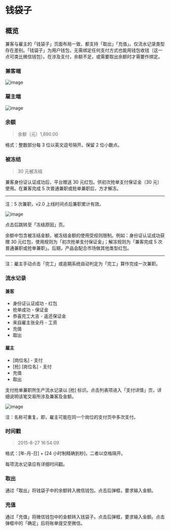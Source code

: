 # 钱袋子
## 概览
兼客与雇主的「钱袋子」页面布局一致，都支持「取出」「充值」。仅流水记录类型存在差别。「钱袋子」为用户钱包，无需绑定任何支付方式也能用钱包收钱（这一点可类比微信钱包）。在涉及支付，余额不足，或需要取出余额时才需要作绑定。
### 兼客端
![image](img/mb-c.png)

### 雇主端
![image](img/mb-b.png)

### 余额
> 余额（元）1,890.00

格式：整数部分每 3 位以英文逗号隔开。保留 2 位小数点。

### 被冻结
> 30 元被冻结

兼客身份证认证成功后，平台赠送 30 元红包。供初次抢单支付保证金（30 元）使用。在兼客完成 5 次普通兼职或抢单兼职后，方才解冻。

--------------------
注：5 次兼职，v2.0 上线时间点后兼职累计有效。

![image](img/unlock.png)

点击后跳转至「冻结原因」页。

余额中包含被冻结金额，被冻结金额的使用受规则限制。例如：身份证认证成功获赠 30 元红包，使用规则为「初次抢单支付保证金」；解冻规则为「兼客完成 5 次普通兼职或抢单兼职」。后期，产品会配合市场做其他类型红包。

--------------------

注：雇主手动点击「完工」或逾期系统自动判定为「完工」算作完成一次兼职。

### 流水记录
#### 兼客
- 身份证认证成功 - 红包
- 抢单成功 - 保证金
- 恭喜完工大吉 - 返还保证金
- 来自雇主张全丹 - 工资
- 充值
- 取出

#### 雇主
- [岗位名] - 支付
- [抢] [岗位名] - 支付
- 充值
- 取出

支付抢单兼职所生产流水记录以 [抢] 标识。点击列表项进入「支付详情」页，详细说明该笔交易所涉及兼客及金额。

![image](img/bill.png)
	
注：名称可重复。即，雇主可能在同一个岗位的支付页中多次支付。

### 时间戳
> 2015-8-27 16:54:09

格式：[年-月-日] + [24 小时制精确到秒]，二者以空格隔开。

每项流水记录应有详细时间戳。

### 取出
通过「取出」将钱袋子中的余额转入微信钱包。点击后弹框，要求输入金额。



### 充值
通过「充值」将微信钱包中的金额转入钱袋子。点击后弹框，要求输入金额。点击弹框中的「确定」后将账单提交至微信。